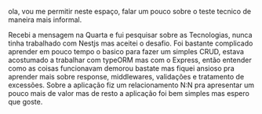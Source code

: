 ola, vou me permitir neste espaço, falar um pouco sobre o teste tecnico de maneira mais informal.

Recebi a mensagem na Quarta e fui pesquisar sobre as Tecnologias, nunca tinha trabalhado com Nestjs mas aceitei o desafio. Foi bastante complicado aprender em pouco tempo o basico para fazer um simples CRUD, estava acostumado a trabalhar com typeORM mas com o Express, então entender como as coisas funcionavam demorou bastate mas fiquei ansioso pra aprender mais sobre response, middlewares, validações e tratamento de excessões.
Sobre a aplicação fiz um relacionamento N:N pra apresentar um pouco mais de valor mas de resto a aplicação foi bem simples mas espero que goste.
